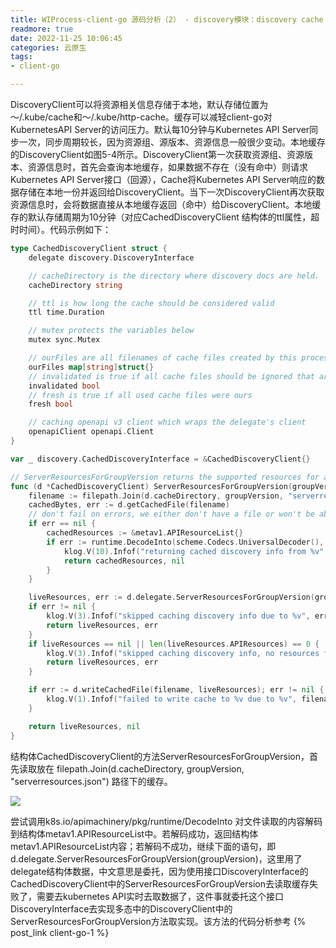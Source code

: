 ```yaml
---
title: WIProcess-client-go 源码分析（2） - discovery模块：discovery cache
readmore: true
date: 2022-11-25 10:06:45
categories: 云原生
tags:
- client-go

---
```


DiscoveryClient可以将资源相关信息存储于本地，默认存储位置为～/.kube/cache和～/.kube/http-cache。缓存可以减轻client-go对KubernetesAPI Server的访问压力。默认每10分钟与Kubernetes API Server同步一次，同步周期较长，因为资源组、源版本、资源信息一般很少变动。本地缓存的DiscoveryClient如图5-4所示。DiscoveryClient第一次获取资源组、资源版本、资源信息时，首先会查询本地缓存，如果数据不存在（没有命中）则请求Kubernetes API Server接口（回源），Cache将Kubernetes API Server响应的数据存储在本地一份并返回给DiscoveryClient。当下一次DiscoveryClient再次获取资源信息时，会将数据直接从本地缓存返回（命中）给DiscoveryClient。本地缓存的默认存储周期为10分钟（对应CachedDiscoveryClient 结构体的ttl属性，超时时间）。代码示例如下：

```go
type CachedDiscoveryClient struct {
	delegate discovery.DiscoveryInterface

	// cacheDirectory is the directory where discovery docs are held.  It must be unique per host:port combination to work well.
	cacheDirectory string

	// ttl is how long the cache should be considered valid
	ttl time.Duration

	// mutex protects the variables below
	mutex sync.Mutex

	// ourFiles are all filenames of cache files created by this process
	ourFiles map[string]struct{}
	// invalidated is true if all cache files should be ignored that are not ours (e.g. after Invalidate() was called)
	invalidated bool
	// fresh is true if all used cache files were ours
	fresh bool

	// caching openapi v3 client which wraps the delegate's client
	openapiClient openapi.Client
}

var _ discovery.CachedDiscoveryInterface = &CachedDiscoveryClient{}

// ServerResourcesForGroupVersion returns the supported resources for a group and version.
func (d *CachedDiscoveryClient) ServerResourcesForGroupVersion(groupVersion string) (*metav1.APIResourceList, error) {
	filename := filepath.Join(d.cacheDirectory, groupVersion, "serverresources.json")
	cachedBytes, err := d.getCachedFile(filename)
	// don't fail on errors, we either don't have a file or won't be able to run the cached check. Either way we can fallback.
	if err == nil {
		cachedResources := &metav1.APIResourceList{}
		if err := runtime.DecodeInto(scheme.Codecs.UniversalDecoder(), cachedBytes, cachedResources); err == nil {
			klog.V(10).Infof("returning cached discovery info from %v", filename)
			return cachedResources, nil
		}
	}

	liveResources, err := d.delegate.ServerResourcesForGroupVersion(groupVersion)
	if err != nil {
		klog.V(3).Infof("skipped caching discovery info due to %v", err)
		return liveResources, err
	}
	if liveResources == nil || len(liveResources.APIResources) == 0 {
		klog.V(3).Infof("skipped caching discovery info, no resources found")
		return liveResources, err
	}

	if err := d.writeCachedFile(filename, liveResources); err != nil {
		klog.V(1).Infof("failed to write cache to %v due to %v", filename, err)
	}

	return liveResources, nil
}
```

结构体CachedDiscoveryClient的方法ServerResourcesForGroupVersion，首先读取放在 filepath.Join(d.cacheDirectory, groupVersion, "serverresources.json") 路径下的缓存。

![](/images/client-go-2/2022-11-25-10-12-23.png)

尝试调用k8s.io/apimachinery/pkg/runtime/DecodeInto 对文件读取的内容解码到结构体metav1.APIResourceList中。若解码成功，返回结构体metav1.APIResourceList内容；若解码不成功，继续下面的语句，即d.delegate.ServerResourcesForGroupVersion(groupVersion)，这里用了delegate结构体数据，中文意思是委托，因为使用接口DiscoveryInterface的CachedDiscoveryClient中的ServerResourcesForGroupVersion去读取缓存失败了，需要去kubernetes API实时去取数据了，这件事就委托这个接口DiscoveryInterface去实现多态中的DiscoveryClient中的ServerResourcesForGroupVersion方法取实现。该方法的代码分析参考 {% post_link client-go-1 %}

```go

```

```go

```

